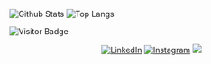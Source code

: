 <!-- <img src="https://github-readme-stats.vercel.app/api?username=daffahaidar&&show_icons=true&title_color=ffffff&icon_color=bb2acf&text_color=daf7dc&bg_color=151515"> -->

![Github Stats](https://github-readme-stats.vercel.app/api?username=daffahaidar&theme=tokyonight&show_icons=true&hide_border=true&include_all_commits=true&count_private=true&hide=contribs)
![Top Langs](https://github-readme-stats.vercel.app/api/top-langs/?username=daffahaidar&layout=compact&theme=tokyonight&show_icons=true&hide=html,scss,css&hide_border=true&card_width=240)

![Visitor Badge](https://visitor-badge.laobi.icu/badge?page_id=daffahaidar.daffahaidar)

<div>
  <p align = "center">
<a href="https://www.linkedin.com/in/daffa-haidar-nabil-zufar-541562222/" target="_blank"><img src="https://img.shields.io/badge/LinkedIn-0077B5?style=for-the-badge&logo=linkedin&logoColor=white" alt="LinkedIn"></a>
<a href="https://www.instagram.com/daffa.h.n.zufar_27/" target="_blank"><img src="https://img.shields.io/badge/Instagram-E4405F?style=for-the-badge&logo=instagram&logoColor=white" alt="Instagram"></a>
<a href="mailto:daffa.h.n.zufar@outlook.com"><img src="https://img.shields.io/badge/Gmail-D14836?style=for-the-badge&logo=gmail&logoColor=white"/></a>
  </p>
</div>

